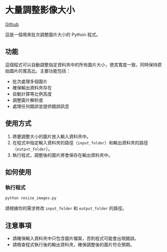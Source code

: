 # 大量調整影像大小

[Github](https://github.com/lucashsu95/batch_resize_images)

這是一個用來批次調整圖片大小的 Python 程式。

## 功能

這個程式可以自動調整指定資料夾中的所有圖片大小，使其寬度一致，同時保持原始圖片的寬高比。主要功能包括：

- 批次處理多個圖片
- 確保輸出資料夾存在
- 自動計算等比例高度
- 調整圖片解析度
- 處理任何錯誤並提供錯誤訊息

## 使用方式

1. 將要調整大小的圖片放入輸入資料夾中。
2. 在程式中指定輸入資料夾的路徑（`input_folder`）和輸出資料夾的路徑（`output_folder`）。
3. 執行程式，調整後的圖片將會保存在輸出資料夾中。

## 如何使用

### 執行程式

```bash
python resize_images.py
```

請根據你的需求修改 `input_folder` 和 `output_folder` 的路徑。

## 注意事項

- 請確保輸入資料夾中只包含圖片檔案，否則程式可能會出現錯誤。
- 請檢查程式執行後的輸出資料夾，確保調整後的圖片符合預期。

